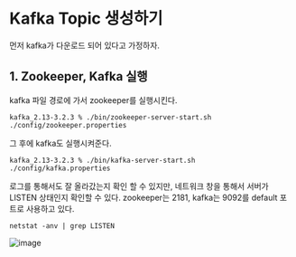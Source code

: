 # Kafka Topic 생성하기


먼저 kafka가 다운로드 되어 있다고 가정하자. 

## 1. Zookeeper, Kafka 실행

kafka 파일 경로에 가서 zookeeper를 실행시킨다. 
```
kafka_2.13-3.2.3 % ./bin/zookeeper-server-start.sh ./config/zookeeper.properties
```

그 후에 kafka도 실행시켜준다. 
```
kafka_2.13-3.2.3 % ./bin/kafka-server-start.sh ./config/kafka.properties
```

로그를 통해서도 잘 올라갔는지 확인 할 수 있지만, 네트워크 창을 통해서 서버가 LISTEN 상태인지 확인할 수 있다.
zookeeper는 2181, kafka는 9092를 default 포트로 사용하고 있다. 
```
netstat -anv | grep LISTEN
```
![image](https://user-images.githubusercontent.com/45115557/192152474-6dbf2786-80bc-4613-b9b5-235357fe50f2.png)
